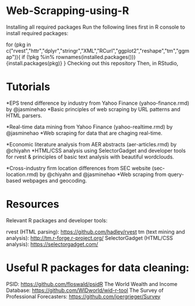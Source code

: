 # Web-Scrapping-using-R
Installing all required packages
Run the following lines first in R console to install required packages:

for (pkg in c("rvest","httr","dplyr","stringr","XML","RCurl","ggplot2","reshape","tm","ggmap")){
 if (!pkg %in% rownames(installed.packages())){install.packages(pkg)}
}
Checking out this repository
Then, in RStudio,

# Tutorials
*EPS trend difference by industry from Yahoo Finance (yahoo-finance.rmd) by @jasminehao
*Basic principles of web scraping by URL patterns and HTML parsers.

*Real-time data mining from Yahoo Finance (yahoo-realtime.rmd) by @jasminehao
*Web scraping for data that are chaging real-time.

*Economic literature analysis from AER abstracts (aer-articles.rmd) by @chiyahn
*HTML/CSS analysis using SelectorGadget and developer tools for rvest & principles of basic text analysis with beautiful wordclouds.

*Cross-industry firm location differences from SEC website (sec-location.rmd) by @chiyahn and @jasminehao
*Web scraping from query-based webpages and geocoding.

# Resources
Relevant R packages and developer tools:

rvest (HTML parsing): https://github.com/hadley/rvest
tm (text mining and analysis): http://tm.r-forge.r-project.org/
SelectorGadget (HTML/CSS analysis): https://selectorgadget.com/

# Useful R packages for data cleaning:

PSID: https://github.com/floswald/psidR
The World Wealth and Income Database: https://github.com/WIDworld/wid-r-tool
The Survey of Professional Forecasters: https://github.com/joergrieger/Survey
